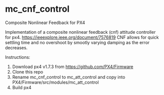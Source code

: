 # mc_cnf_control
Composite Nonlinear Feedback for PX4

Implementation of a composite nonlinear feedback (cnf) attitude controller for px4.
https://ieeexplore.ieee.org/document/7576819
CNF allows for quick settling time and no overshoot by smootly varying damping as the error decreases.

Instructions:
1. Download px4 v1.7.3 from https://github.com/PX4/Firmware
2. Clone this repo
3. Rename mc_cnf_control to mc_att_control and copy into PX4/Firmware/src/modules/mc_att_control
4. Build px4
